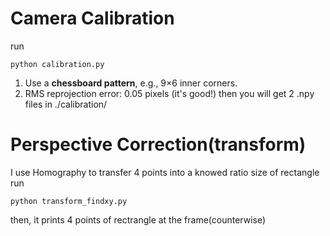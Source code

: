 # Camera Calibration
run
```
python calibration.py
```
1. Use a **chessboard pattern**, e.g., 9×6 inner corners.
2. RMS reprojection error: 0.05 pixels (it's good!)
then you will get 2 .npy files in ./calibration/

# Perspective Correction(transform)
I use Homography to transfer 4 points into a knowed ratio size of rectangle
run
```
python transform_findxy.py
```
then, it prints 4 points of rectrangle at the frame(counterwise)

# 
